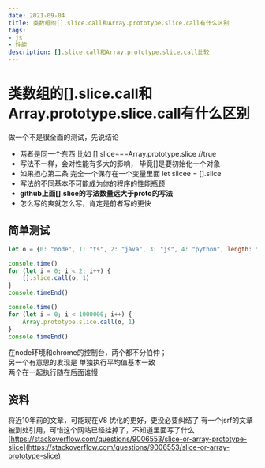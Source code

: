 ```yaml
---
date: 2021-09-04
title: 类数组的[].slice.call和Array.prototype.slice.call有什么区别
tags:
- js
- 性能
description: [].slice.call和Array.prototype.slice.call比较
---
```

# 类数组的[].slice.call和Array.prototype.slice.call有什么区别

做一个不是很全面的测试，先说结论
- 两者是同一个东西 比如 [].slice===Array.prototype.slice //true
- 写法不一样，会对性能有多大的影响， 毕竟[]是要初始化一个对象
- 如果担心第二条 完全一个保存在一个变量里面 let slicee = [].slice
- 写法的不同基本不可能成为你的程序的性能瓶颈
- **github上面[].slice的写法数量远大于proto的写法**
- 怎么写的爽就怎么写，肯定是前者写的更快

## 简单测试
```js
let o = {0: "node", 1: "ts", 2: "java", 3: "js", 4: "python", length: 5}

console.time()
for (let i = 0; i < 2; i++) {
    [].slice.call(o, 1)
}
console.timeEnd()

console.time()
for (let i = 0; i < 1000000; i++) {
    Array.prototype.slice.call(o, 1)
}
console.timeEnd()
```
在node环境和chrome的控制台，两个都不分伯仲；  
另一个有意思的发现是 单独执行平均值基本一致  
两个在一起执行随在后面谁慢

## 资料
将近10年前的文章，可能现在V8 优化的更好，更没必要纠结了  有一个jsrf的文章被到处引用，可惜这个网站已经挂掉了，不知道里面写了什么
[https://stackoverflow.com/questions/9006553/slice-or-array-prototype-slice](https://stackoverflow.com/questions/9006553/slice-or-array-prototype-slice)

